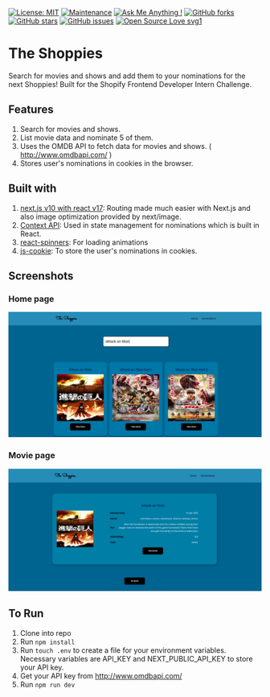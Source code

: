 [![License: MIT](https://img.shields.io/badge/License-MIT-yellow.svg)](https://opensource.org/licenses/MIT)
[![Maintenance](https://img.shields.io/badge/Maintained%3F-yes-green.svg)](https://GitHub.com/Naereen/StrapDown.js/graphs/commit-activity)
[![Ask Me Anything !](https://img.shields.io/badge/Ask%20me-anything-1abc9c.svg)](https://GitHub.com/Naereen/ama)
[![GitHub forks](https://img.shields.io/github/forks/saswatamcode/the_shoppies?style=social)](https://GitHub.com/pinkman7009/Movie-Nominations-/network/)
[![GitHub stars](https://img.shields.io/github/stars/saswatamcode/the_shoppies?style=social)](https://GitHub.com/pinkman7009/Movie-Nominations-/stargazers/)
[![GitHub issues](https://img.shields.io/github/issues/saswatamcode/the_shoppies.svg)](https://GitHub.com/pinkman7009/Movie-Nominations-/issues/)
[![Open Source Love svg1](https://badges.frapsoft.com/os/v1/open-source.svg?v=103)](https://github.com/ellerbrock/open-source-badges/)

# The Shoppies

Search for movies and shows and add them to your nominations for the next Shoppies! Built for the Shopify Frontend Developer Intern Challenge. 

## Features

1. Search for movies and shows.
2. List movie data and nominate 5 of them.
3. Uses the OMDB API to fetch data for movies and shows. ( http://www.omdbapi.com/ )
4. Stores user's nominations in cookies in the browser.

## Built with

1. <a href='https://nextjs.org/'>next.js v10 with react v17</a>: Routing made much easier with Next.js and also image optimization provided by next/image.
2. <a href='https://reactjs.org/docs/context.html'>Context API</a>: Used in state management for nominations which is built in React.
3. <a href='https://www.npmjs.com/package/react-spinners'>react-spinners</a>: For loading animations
4. <a href='https://www.npmjs.com/package/js-cookie'>js-cookie</a>: To store the user's nominations in cookies.

## Screenshots

### Home page

<img src='./public/home.png'>

### Movie page

<img src='./public/movie.png'>

## To Run

1. Clone into repo
2. Run `npm install`
3. Run `touch .env` to create a file for your environment variables. Necessary variables are API_KEY and NEXT_PUBLIC_API_KEY to store your API key.
4. Get your API key from http://www.omdbapi.com/
5. Run `npm run dev`

